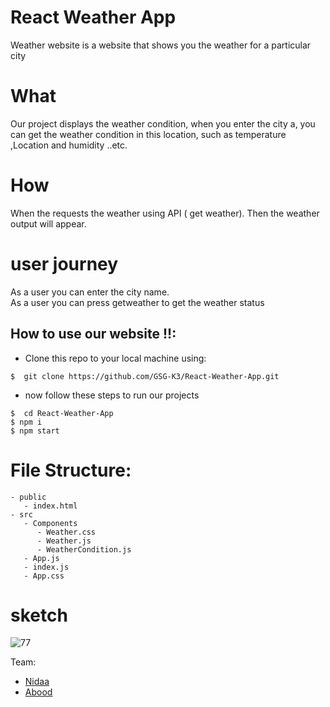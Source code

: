
# React Weather App
<p> Weather website is a website that shows you the weather for a particular city</p>

# What

Our project displays the weather condition, when you enter the city a, you can get the weather condition in this location, such as temperature ,Location and humidity ..etc.

# How

When the requests the weather using API ( get weather).
Then the weather output will appear.

# user journey

As a user you can enter the city name.<br>
As a user you can press getweather to get the weather status<br>

## How to use our website !!:

 - Clone this repo to your local machine using:
```shell
$  git clone https://github.com/GSG-K3/React-Weather-App.git
```
- now follow these steps to run our projects
```shell
$  cd React-Weather-App
$ npm i
$ npm start
```

# File Structure:
```
- public
   - index.html
- src
   - Components
      - Weather.css
      - Weather.js
      - WeatherCondition.js
   - App.js
   - index.js
   - App.css
```
# sketch
![77](https://user-images.githubusercontent.com/56642598/78154612-1dd0a580-7445-11ea-9818-0f2339b0e8cc.png)


Team:<br>

- [Nidaa](https://github.com/nidaa-awawdeh)
- [Abood](https://github.com/aboodswiti)

